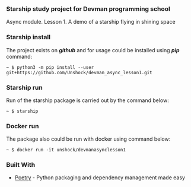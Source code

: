 ### Starship study project for Devman programming school
Async module. Lesson 1. 
A demo of a starship flying in shining space

### Starship install
The project exists on ***github*** and for usage could be installed using ***pip*** command:

    ~ $ python3 -m pip install --user git+https://github.com/Unshock/devman_async_lesson1.git

### Starship run
Run of the starship package is carried out by the command below: 
    
    ~ $ starship

### Docker run
The package also could be run with docker using command below:
    
    ~ $ docker run -it unshock/devmanasynclesson1

### Built With

* [Poetry](https://python-poetry.org/) - Python packaging and dependency management made easy 

    